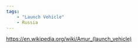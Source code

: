 ```yaml
---
tags:
    - "Launch Vehicle"
    - Russia
---
```


https://en.wikipedia.org/wiki/Amur_(launch_vehicle)